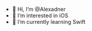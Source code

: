- 👋 Hi, I’m @Alexadner
- 👀 I’m interested in iOS
- 🌱 I’m currently learning Swift

<!---
Alexadner/Alexadner is a ✨ special ✨ repository because its `README.md` (this file) appears on your GitHub profile.
You can click the Preview link to take a look at your changes.
--->
